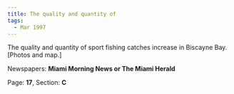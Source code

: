 ```yaml
---  
title: The quality and quantity of  
tags:  
  - Mar 1997  
---  
```

  
The quality and quantity of sport fishing catches increase in Biscayne Bay. [Photos and map.]  
  
Newspapers: **Miami Morning News or The Miami Herald**  
  
Page: **17**, Section: **C** 
